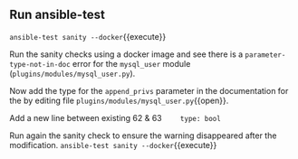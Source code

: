 ## Run ansible-test

`ansible-test sanity --docker`{{execute}}

Run the sanity checks using a docker image and see there is a `parameter-type-not-in-doc` error for the `mysql_user` module (`plugins/modules/mysql_user.py`).

Now add the type for the `append_privs` parameter in the documentation for the by editing file `plugins/modules/mysql_user.py`{{open}}.

Add a new line between existing 62 & 63 `    type: bool`

Run again the sanity check to ensure the warning disappeared after the modification.
`ansible-test sanity --docker`{{execute}}

